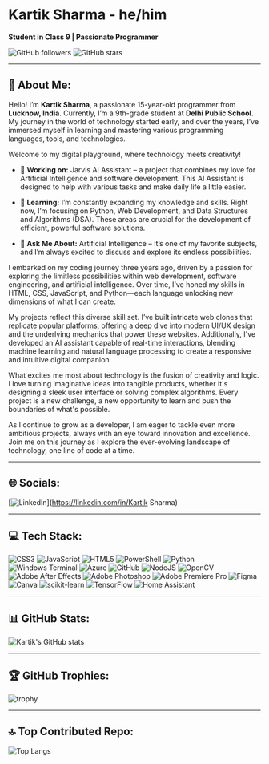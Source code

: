 # Kartik Sharma - he/him

**Student in Class 9 | Passionate Programmer**

![GitHub followers](https://img.shields.io/github/followers/Kartik-pro?style=social) ![GitHub stars](https://img.shields.io/github/stars/Kartik-pro?style=social)

---

## 💫 About Me:

Hello! I’m **Kartik Sharma**, a passionate 15-year-old programmer from **Lucknow, India**. Currently, I’m a 9th-grade student at **Delhi Public School**. My journey in the world of technology started early, and over the years, I’ve immersed myself in learning and mastering various programming languages, tools, and technologies.

Welcome to my digital playground, where technology meets creativity!

- 🔭 **Working on:** Jarvis AI Assistant – a project that combines my love for Artificial Intelligence and software development. This AI Assistant is designed to help with various tasks and make daily life a little easier.

- 🌱 **Learning:** I’m constantly expanding my knowledge and skills. Right now, I’m focusing on Python, Web Development, and Data Structures and Algorithms (DSA). These areas are crucial for the development of efficient, powerful software solutions.

- 💬 **Ask Me About:** Artificial Intelligence – It’s one of my favorite subjects, and I’m always excited to discuss and explore its endless possibilities.

I embarked on my coding journey three years ago, driven by a passion for exploring the limitless possibilities within web development, software engineering, and artificial intelligence. Over time, I’ve honed my skills in HTML, CSS, JavaScript, and Python—each language unlocking new dimensions of what I can create.

My projects reflect this diverse skill set. I’ve built intricate web clones that replicate popular platforms, offering a deep dive into modern UI/UX design and the underlying mechanics that power these websites. Additionally, I've developed an AI assistant capable of real-time interactions, blending machine learning and natural language processing to create a responsive and intuitive digital companion.

What excites me most about technology is the fusion of creativity and logic. I love turning imaginative ideas into tangible products, whether it's designing a sleek user interface or solving complex algorithms. Every project is a new challenge, a new opportunity to learn and push the boundaries of what's possible.

As I continue to grow as a developer, I am eager to tackle even more ambitious projects, always with an eye toward innovation and excellence. Join me on this journey as I explore the ever-evolving landscape of technology, one line of code at a time.

---

## 🌐 Socials:

[![LinkedIn](https://img.shields.io/badge/LinkedIn-%230077B5.svg?style=flat&logo=linkedin&logoColor=white)](https://linkedin.com/in/Kartik Sharma)

---

## 💻 Tech Stack:

![CSS3](https://img.shields.io/badge/CSS3-%231572B6.svg?style=flat&logo=css3&logoColor=white) ![JavaScript](https://img.shields.io/badge/JavaScript-%23F7DF1E.svg?style=flat&logo=javascript&logoColor=black) ![HTML5](https://img.shields.io/badge/HTML5-%23E34F26.svg?style=flat&logo=html5&logoColor=white) ![PowerShell](https://img.shields.io/badge/PowerShell-%235391FE.svg?style=flat&logo=powershell&logoColor=white) ![Python](https://img.shields.io/badge/Python-%233776AB.svg?style=flat&logo=python&logoColor=white) ![Windows Terminal](https://img.shields.io/badge/Windows%20Terminal-%234D4D4D.svg?style=flat&logo=windows-terminal&logoColor=white) ![Azure](https://img.shields.io/badge/Azure-%230072C6.svg?style=flat&logo=microsoft-azure&logoColor=white) ![GitHub](https://img.shields.io/badge/GitHub-%23121011.svg?style=flat&logo=github&logoColor=white) ![NodeJS](https://img.shields.io/badge/NodeJS-%23339933.svg?style=flat&logo=node.js&logoColor=white) ![OpenCV](https://img.shields.io/badge/OpenCV-%235C3EE8.svg?style=flat&logo=opencv&logoColor=white) ![Adobe After Effects](https://img.shields.io/badge/Adobe%20After%20Effects-%239999FF.svg?style=flat&logo=adobe-after-effects&logoColor=white) ![Adobe Photoshop](https://img.shields.io/badge/Adobe%20Photoshop-%2331A8FF.svg?style=flat&logo=adobe-photoshop&logoColor=white) ![Adobe Premiere Pro](https://img.shields.io/badge/Adobe%20Premiere%20Pro-%239999FF.svg?style=flat&logo=adobe-premiere-pro&logoColor=white) ![Figma](https://img.shields.io/badge/Figma-%23F24E1E.svg?style=flat&logo=figma&logoColor=white) ![Canva](https://img.shields.io/badge/Canva-%2300C4CC.svg?style=flat&logo=canva&logoColor=white) ![scikit-learn](https://img.shields.io/badge/scikit--learn-%23F7931E.svg?style=flat&logo=scikit-learn&logoColor=white) ![TensorFlow](https://img.shields.io/badge/TensorFlow-%23FF6F00.svg?style=flat&logo=tensorflow&logoColor=white) ![Home Assistant](https://img.shields.io/badge/Home%20Assistant-%2341BDF5.svg?style=flat&logo=home-assistant&logoColor=white)

---

## 📊 GitHub Stats:

![Kartik's GitHub stats](https://github-readme-stats.vercel.app/api?username=Kartik-pro&show_icons=true&theme=radical)

---

## 🏆 GitHub Trophies:

![trophy](https://github-profile-trophy.vercel.app/?username=Kartik-pro&theme=radical&no-bg=true&no-frame=true)

---

## 🔝 Top Contributed Repo:

![Top Langs](https://github-readme-stats.vercel.app/api/top-langs/?username=Kartik-pro&layout=compact&theme=radical)
